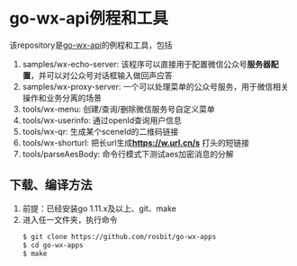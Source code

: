 # go-wx-api例程和工具

该repository是[go-wx-api](https://github.com/rosbit/go-wx-api)的例程和工具，包括
 1. samples/wx-echo-server: 该程序可以直接用于配置微信公众号**服务器配置**，并可以对公众号对话框输入做回声应答
 1. samples/wx-proxy-server: 一个可以处理菜单的公众号服务，用于微信相关操作和业务分离的场景
 1. tools/wx-menu: 创建/查询/删除微信服务号自定义菜单
 1. tools/wx-userinfo: 通过openId查询用户信息
 1. tools/wx-qr: 生成某个sceneId的二维码链接
 1. tools/wx-shorturl: 把长url生成**https://w.url.cn/s** 打头的短链接
 1. tools/parseAesBody: 命令行模式下测试aes加密消息的分解

## 下载、编译方法

 1. 前提：已经安装go 1.11.x及以上、git、make
 2. 进入任一文件夹，执行命令
    ```bash
    $ git clone https://github.com/rosbit/go-wx-apps
    $ cd go-wx-apps
    $ make
    ```
